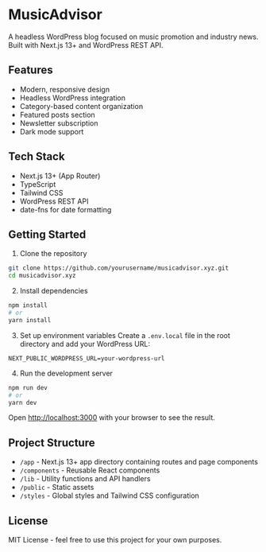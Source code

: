 # MusicAdvisor

A headless WordPress blog focused on music promotion and industry news. Built with Next.js 13+ and WordPress REST API.

## Features

- Modern, responsive design
- Headless WordPress integration
- Category-based content organization
- Featured posts section
- Newsletter subscription
- Dark mode support

## Tech Stack

- Next.js 13+ (App Router)
- TypeScript
- Tailwind CSS
- WordPress REST API
- date-fns for date formatting

## Getting Started

1. Clone the repository
```bash
git clone https://github.com/yourusername/musicadvisor.xyz.git
cd musicadvisor.xyz
```

2. Install dependencies
```bash
npm install
# or
yarn install
```

3. Set up environment variables
Create a `.env.local` file in the root directory and add your WordPress URL:
```env
NEXT_PUBLIC_WORDPRESS_URL=your-wordpress-url
```

4. Run the development server
```bash
npm run dev
# or
yarn dev
```

Open [http://localhost:3000](http://localhost:3000) with your browser to see the result.

## Project Structure

- `/app` - Next.js 13+ app directory containing routes and page components
- `/components` - Reusable React components
- `/lib` - Utility functions and API handlers
- `/public` - Static assets
- `/styles` - Global styles and Tailwind CSS configuration

## License

MIT License - feel free to use this project for your own purposes.
